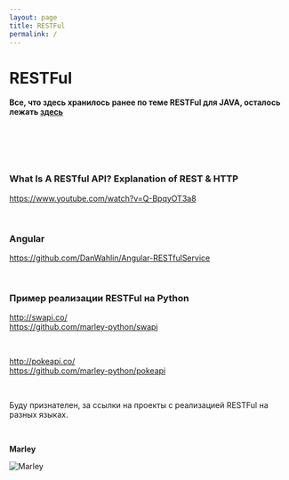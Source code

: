 ```yaml
---
layout: page
title: RESTFul
permalink: /
---
```


# RESTFul

**Все, что здесь хранилось ранее по теме RESTFul для JAVA, осталось лежать <a href="http://ws.javadev.ru">здесь</a>**

<br/><br/>


<br/>

### What Is A RESTful API? Explanation of REST & HTTP

https://www.youtube.com/watch?v=Q-BpqyOT3a8


<br/>

### Angular

https://github.com/DanWahlin/Angular-RESTfulService


<br/>

### Пример реализации RESTFul на Python



http://swapi.co/  
https://github.com/marley-python/swapi

<br/>

http://pokeapi.co/  
https://github.com/marley-python/pokeapi


<br/>

Буду признателен, за ссылки на проекты с реализацией RESTFul на разных языках.

<br/>

**Marley** <br/>

![Marley](http://img.fotografii.org/a3333333mail.gif "Marley")
